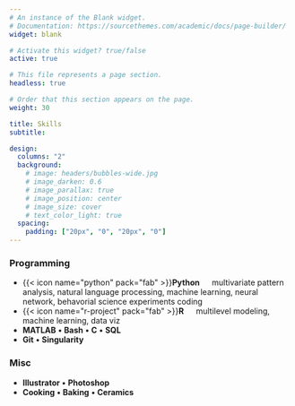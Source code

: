 ```yaml
---
# An instance of the Blank widget.
# Documentation: https://sourcethemes.com/academic/docs/page-builder/
widget: blank

# Activate this widget? true/false
active: true

# This file represents a page section.
headless: true

# Order that this section appears on the page.
weight: 30

title: Skills
subtitle:

design:
  columns: "2"
  background:
    # image: headers/bubbles-wide.jpg
    # image_darken: 0.6
    # image_parallax: true
    # image_position: center
    # image_size: cover
    # text_color_light: true
  spacing:
    padding: ["20px", "0", "20px", "0"]
---
```

### Programming


* {{< icon name="python" pack="fab" >}}**Python** &emsp;  multivariate pattern analysis, natural language processing, machine learning, neural network, behavorial science experiments coding
* {{< icon name="r-project" pack="fab" >}}**R**   &emsp; multilevel modeling, machine learning, data viz
* **MATLAB** **&bull;** **Bash** **&bull;** **C** **&bull;** **SQL**
* **Git** **&bull;** **Singularity** 

### Misc
* **Illustrator** **&bull;** **Photoshop**
* **Cooking** **&bull;** **Baking** **&bull;** **Ceramics**



